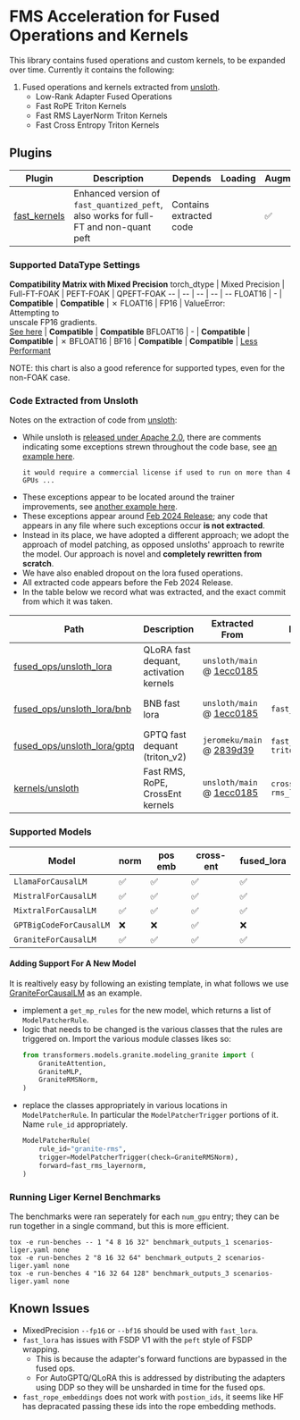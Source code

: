# FMS Acceleration for Fused Operations and Kernels

This library contains fused operations and custom kernels, to be expanded over time. Currently it contains the following:


1. Fused operations and kernels extracted from [unsloth](#extracted-code-from-unsloth). 
    - Low-Rank Adapter Fused Operations
    - Fast RoPE Triton Kernels
    - Fast RMS LayerNorm Triton Kernels
    - Fast Cross Entropy Triton Kernels

## Plugins

Plugin | Description | Depends | Loading | Augmentation | Callbacks
--|--|--|--|--|--
[fast_kernels](./src/fms_accelerate_foak/framework_plugin_fast_kernels.py) | Enhanced version of `fast_quantized_peft`, also works for full-FT and non-quant peft | Contains extracted code |  | ✅

### Supported DataType Settings
**Compatibility Matrix with Mixed Precision**
torch_dtype | Mixed Precision | Full-FT-FOAK | PEFT-FOAK | QPEFT-FOAK
-- | -- | -- | -- | --
FLOAT16 | - | **Compatible**  | **Compatible** | ✗
FLOAT16 | FP16 | ValueError: <br>Attempting to <br>unscale FP16 gradients. <br>[See here](https://github.com/huggingface/peft/blob/main/docs/source/developer_guides/troubleshooting.md) | **Compatible** | **Compatible**
BFLOAT16 | - | **Compatible**  | **Compatible**  | ✗
BFLOAT16 | BF16 | **Compatible** | **Compatible** | [Less Performant](https://github.com/foundation-model-stack/fms-acceleration/issues/84)

NOTE: this chart is also a good reference for supported types, even for the non-FOAK case.

### Code Extracted from Unsloth


Notes on the extraction of code from [unsloth](https://github.com/unslothai/unsloth):
- While unsloth is [released under Apache 2.0](https://github.com/unslothai/unsloth/blob/main/LICENSE), there are comments indicating some exceptions strewn throughout the code base, see [an example here](https://github.com/unslothai/unsloth/blob/ec19e61c854dcf9104386fa63fc6c4f2944d4f35/unsloth/models/llama.py#L1140-L1143).
    ```
    it would require a commercial license if used to run on more than 4 GPUs ...
    ```
- These exceptions appear to be located around the trainer improvements, see [another example here](https://github.com/unslothai/unsloth/blob/ec19e61c854dcf9104386fa63fc6c4f2944d4f35/unsloth/models/llama.py#L1177-L1183).
- These exceptions appear around [Feb 2024 Release](https://github.com/unslothai/unsloth/commit/3e4c5a323c16bbda2c92212b790073c4e99c2a55); any code that appears in any file where such exceptions occur **is not extracted**.
- Instead in its place, we have adopted a different approach; we adopt the approach of model patching, as opposed unsloths' approach to rewrite the model. Our approach is novel and **completely rewritten from scratch**. 
- We have also enabled dropout on the lora fused operations.
- All extracted code appears before the Feb 2024 Release. 
- In the table below we record what was extracted, and the exact commit from which it was taken.

Path | Description | Extracted From  | Modifications | Date
--|--|--|--|--
[fused_ops/unsloth_lora](./src/fms_acceleration_foak/fused_ops/unsloth_lora) | QLoRA fast dequant, activation kernels | `unsloth/main` @ [1ecc0185](https://github.com/unslothai/unsloth/commit/1ecc0185a5759c7a0c95dfc96aceea5023cebdfc) |  | 28 Jan 2024
[fused_ops/unsloth_lora/bnb](./src/fms_acceleration_foak/fused_ops/unsloth_lora/bnb) | BNB fast lora | `unsloth/main` @ [1ecc0185](https://github.com/unslothai/unsloth/commit/1ecc0185a5759c7a0c95dfc96aceea5023cebdfc) | `fast_lora.py` | 28 Jan 2024
[fused_ops/unsloth_lora/gptq](./src/fms_acceleration_foak/fused_ops/unsloth_lora/gptq) | GPTQ fast dequant (triton_v2) | `jeromeku/main` @ [2839d39](https://github.com/jeromeku/unsloth/commit/2839d390ef3bb318904289bfb9a7751a782c4e44) | `fast_lora.py`<br>`triton/layers.py` | 6 Feb 2024
[kernels/unsloth](./src/fms_acceleration_foak/kernels/unsloth) | Fast RMS, RoPE, CrossEnt kernels | `unsloth/main` @ [1ecc0185](https://github.com/unslothai/unsloth/commit/1ecc0185a5759c7a0c95dfc96aceea5023cebdfc) | `cross_entropy_loss.py`<br>`rms_layernorm.py` | 28 Jan 2024

### Supported Models

Model | norm | pos emb | cross-ent | fused_lora 
--|--|--|--|--
`LlamaForCausalLM` | ✅  | ✅ | ✅  | ✅ 
`MistralForCausalLM` | ✅  | ✅ | ✅  | ✅ 
`MixtralForCausalLM` | ✅  | ✅ | ✅  | ✅ 
`GPTBigCodeForCausalLM` | ❌  | ❌ | ✅  | ❌ 
`GraniteForCausalLM` | ✅  | ✅ | ✅  | ✅ 

#### Adding Support For A New Model

It is realtively easy by following an existing template, in what follows we use [GraniteForCausalLM](./src/fms_acceleration_foak/models/granite.py) as an example.
- implement a `get_mp_rules` for the new model, which returns a list of `ModelPatcherRule`.
- logic that needs to be changed is the various classes that the rules are triggered on. Import the various module classes likes so:
    ```python
    from transformers.models.granite.modeling_granite import ( 
        GraniteAttention,
        GraniteMLP,
        GraniteRMSNorm,
    )
    ```
- replace the classes appropriately in various locations in `ModelPatcherRule`. In particular the `ModelPatcherTrigger` portions of it. Name `rule_id` appropriately.
    ```python
    ModelPatcherRule(
        rule_id="granite-rms",
        trigger=ModelPatcherTrigger(check=GraniteRMSNorm),
        forward=fast_rms_layernorm,
    )
    ```

### Running Liger Kernel Benchmarks

The benchmarks were ran seperately for each `num_gpu` entry; they can be run together in a single command, but this is more efficient.

```
tox -e run-benches -- 1 "4 8 16 32" benchmark_outputs_1 scenarios-liger.yaml none
tox -e run-benches 2 "8 16 32 64" benchmark_outputs_2 scenarios-liger.yaml none
tox -e run-benches 4 "16 32 64 128" benchmark_outputs_3 scenarios-liger.yaml none
```


## Known Issues

- MixedPrecision `--fp16` or `--bf16` should be used with `fast_lora`.
- `fast_lora` has issues with FSDP V1 with the `peft` style of FSDP wrapping. 
    * This is because the adapter's forward functions are bypassed in the fused ops.
    * For AutoGPTQ/QLoRA this is addressed by distributing the adapters using DDP so they will be unsharded in time for the fused ops.
- `fast_rope_embeddings` does not work with `postion_ids`, it seems like HF has depracated passing these ids into the rope embedding methods.